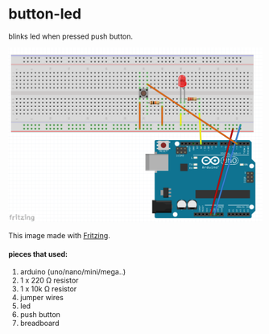 # button-led

blinks led when pressed push button.

![button-led]

This image made with [Fritzing].

#### pieces that used:
1. arduino (uno/nano/mini/mega..)
2. 1 x 220 Ω resistor
3. 1 x 10k Ω resistor
3. jumper wires
4. led
5. push button
6. breadboard


[button-led]: https://github.com/arslanbilal/arduino-examples/raw/master/examples/01-button-led/assets/button-led.png "button led image"
[Fritzing]: http://fritzing.org/home/
